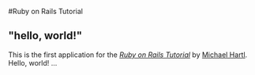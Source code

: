 #Ruby on Rails Tutorial

## "hello, world!"

This is the first application for the
[*Ruby on Rails Tutorial*](https://railstutorial.jp/)
by [Michael Hartl](http://www.michaelhartl.com/). Hello, world! ...
